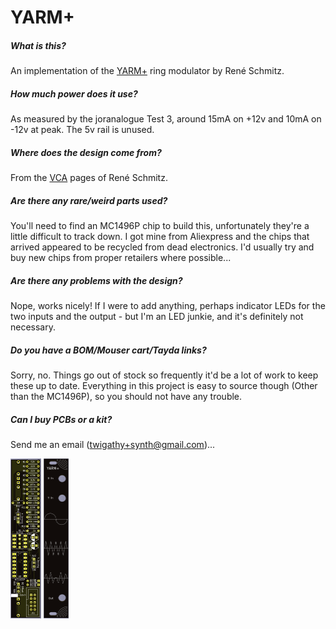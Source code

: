 # YARM+

##### What is this?

An implementation of the [YARM+](https://www.schmitzbits.de/vca.html) ring modulator by René Schmitz.

##### How much power does it use?

As measured by the joranalogue Test 3, around 15mA on +12v and 10mA on -12v at peak. The 5v rail is unused.

##### Where does the design come from?

From the [VCA](https://www.schmitzbits.de/vca.html) pages of René Schmitz.

##### Are there any rare/weird parts used?

You'll need to find an MC1496P chip to build this, unfortunately they're a little difficult to track down. I got mine from Aliexpress and the chips that arrived appeared to be recycled from dead electronics. I'd usually try and buy new chips from proper retailers where possible...

##### Are there any problems with the design?

Nope, works nicely! If I were to add anything, perhaps indicator LEDs for the two inputs and the output - but I'm an LED junkie, and it's definitely not necessary.

##### Do you have a BOM/Mouser cart/Tayda links?

Sorry, no. Things go out of stock so frequently it'd be a lot of work to keep these up to date. Everything in this project is easy to source though (Other than the MC1496P), so you should not have any trouble.

##### Can I buy PCBs or a kit?

Send me an email (twigathy+synth@gmail.com)...

<img src="images/yarmplus-logic.png" alt="yarmplus-logic" style="zoom:25%;" />

<img src="images/yarmplus-panel.png" alt="yarmplus-panel" style="zoom:25%;" />
